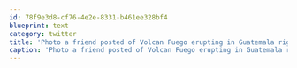 ```yaml
---
id: 78f9e3d8-cf76-4e2e-8331-b461ee328bf4
blueprint: text
category: twitter
title: 'Photo a friend posted of Volcan Fuego erupting in Guatemala right now. We were there in October ow.ly/i/W2yi 30,000 evacuated'
caption: 'Photo a friend posted of Volcan Fuego erupting in Guatemala right now. We were there in October <a href="http://ow.ly/i/W2yi" title="http://ow.ly/i/W2yi" class="link link_untco">ow.ly/i/W2yi</a> 30,000 evacuated'
---
```


